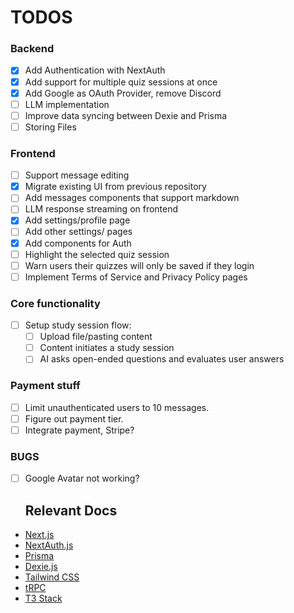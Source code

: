 
# TODOS

### Backend
- [x] Add Authentication with NextAuth
- [x] Add support for multiple quiz sessions at once
- [x] Add Google as OAuth Provider, remove Discord
- [ ] LLM implementation
- [ ] Improve data syncing between Dexie and Prisma
- [ ] Storing Files

### Frontend
- [ ] Support message editing
- [x] Migrate existing UI from previous repository
- [ ] Add messages components that support markdown
- [ ] LLM response streaming on frontend
- [x] Add settings/profile page
- [ ] Add other settings/ pages
- [x] Add components for Auth
- [ ] Highlight the selected quiz session
- [ ] Warn users their quizzes will only be saved if they login
- [ ] Implement Terms of Service and Privacy Policy pages

### Core functionality
- [ ] Setup study session flow:
  - [ ] Upload file/pasting content
  - [ ] Content initiates a study session
  - [ ] AI asks open-ended questions and evaluates user answers

### Payment stuff
- [ ] Limit unauthenticated users to 10 messages.
- [ ] Figure out payment tier.
- [ ] Integrate payment, Stripe?

### BUGS
- [ ] Google Avatar not working?

  ## Relevant Docs
- [Next.js](https://nextjs.org)
- [NextAuth.js](https://next-auth.js.org)
- [Prisma](https://prisma.io)
- [Dexie.js](https://dexie.org/docs/)
- [Tailwind CSS](https://tailwindcss.com)
- [tRPC](https://trpc.io)
- [T3 Stack](https://create.t3.gg/)